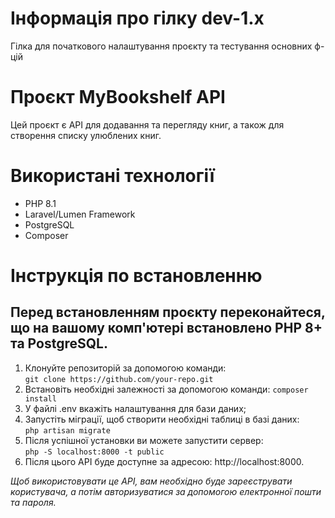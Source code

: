 # Інформація про гілку dev-1.x

Гілка для початкового налаштування проєкту та тестування основних ф-цій


# Проєкт MyBookshelf API

 Цей проєкт є API для додавання та перегляду книг, а також для створення списку улюблених книг.

# Використані технології

- PHP 8.1
- Laravel/Lumen Framework
- PostgreSQL
- Composer

# Інструкція по встановленню
Перед встановленням проєкту переконайтеся, що на вашому комп'ютері встановлено PHP 8+ та PostgreSQL.
---

1. Клонуйте репозиторій за допомогою команди: 
    <br> ``` git clone https://github.com/your-repo.git  ``` 
2. Встановіть необхідні залежності за допомогою команди: ``` composer install ``` 
3. У файлі .env вкажіть налаштування для бази даних;
4. Запустіть міграції, щоб створити необхідні таблиці в базі даних:
    <br> ```php artisan migrate```
5. Після успішної установки ви можете запустити сервер:
    <br> ``` php -S localhost:8000 -t public ``` 
6. Після цього API буде доступне за адресою: http://localhost:8000.

*Щоб використовувати це API, вам необхідно буде зареєструвати користувача, а потім авторизуватися за допомогою електронної пошти та пароля.*
